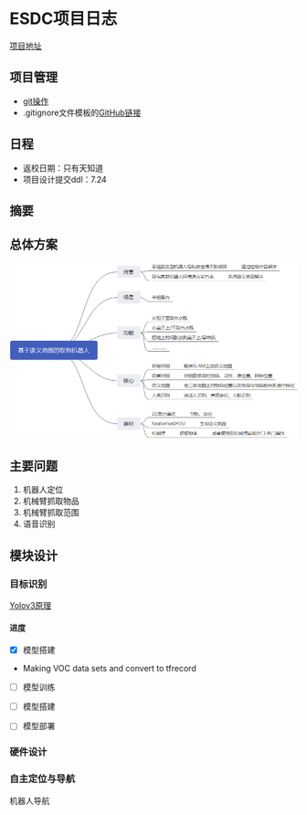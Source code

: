 # ESDC项目日志
[项目地址](https://github.com/EIS20172020/ForEis2020)

## 项目管理
- [git操作](./docs/Github.md)
- .gitignore文件模板的[GitHub链接](https://github.com/github/gitignore)

## 日程
- 返校日期：只有天知道
- 项目设计提交ddl：7.24
## 摘要

## 总体方案

![01总体框架](./img/overview_framework.jpg)

## 主要问题

1. 机器人定位
2. 机械臂抓取物品
3. 机械臂抓取范围
4. 语音识别



## 模块设计

### 目标识别
[Yolov3原理](./ObjectDetection/README.md)
#### 进度
- [x] 模型搭建
-  Making VOC data sets and convert to tfrecord
- [ ] 模型训练 
- [ ] 模型搭建
- [ ] 模型部署


### 硬件设计



### 自主定位与导航

机器人导航